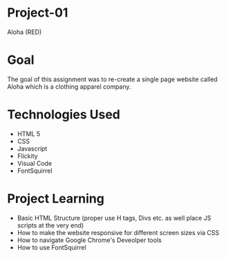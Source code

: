 # Project-01
Aloha (RED)

# Goal

The goal of this assignment was to re-create a single page website called Aloha which is a clothing apparel company. 

# Technologies Used

 * HTML 5
 * CSS
 * Javascript
 * Flickity
 * Visual Code
 * FontSquirrel

# Project Learning
 * Basic HTML Structure (proper use H tags, Divs etc. as well place JS scripts at the very end)
 * How to make the website responsive for different screen sizes via CSS
 * How to navigate Google Chrome's Deveolper tools
 * How to use FontSquirrel
